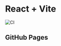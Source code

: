 # React + Vite
![CI](https://github.com/Kelias1/Functional-Components/actions/workflows/web.yml/badge.svg)

## GitHub Pages
<!-- https://kelias1.github.io/events-state-layouts/ -->